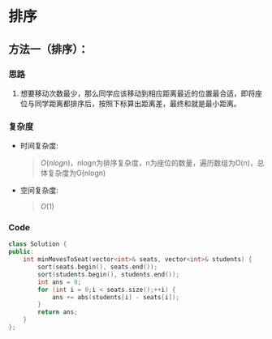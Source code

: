 # 排序
## 方法一（排序）：
### 思路
1. 想要移动次数最少，那么同学应该移动到相应距离最近的位置最合适，即将座位与同学距离都排序后，按照下标算出距离差，最终和就是最小距离。
### 复杂度
- 时间复杂度:
  > $O(nlogn)$，nlogn为排序复杂度，n为座位的数量，遍历数组为O(n)，总体复杂度为O(nlogn)
- 空间复杂度:
  > $O(1)$

### Code
```C++ []
class Solution {
public:
    int minMovesToSeat(vector<int>& seats, vector<int>& students) {
        sort(seats.begin(), seats.end());
        sort(students.begin(), students.end());
        int ans = 0;
        for (int i = 0;i < seats.size();++i) {
            ans += abs(students[i] - seats[i]);
        }
        return ans;
    }
};
```
